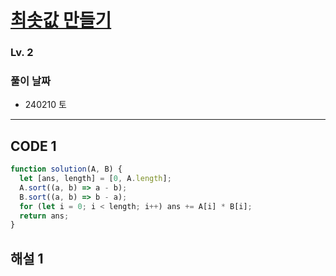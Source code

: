 # [최솟값 만들기](https://school.programmers.co.kr/learn/courses/30/lessons/12941)

### Lv. 2

### 풀이 날짜

- 240210 토

---

## CODE 1

```javascript
function solution(A, B) {
  let [ans, length] = [0, A.length];
  A.sort((a, b) => a - b);
  B.sort((a, b) => b - a);
  for (let i = 0; i < length; i++) ans += A[i] * B[i];
  return ans;
}
```

## 해설 1
